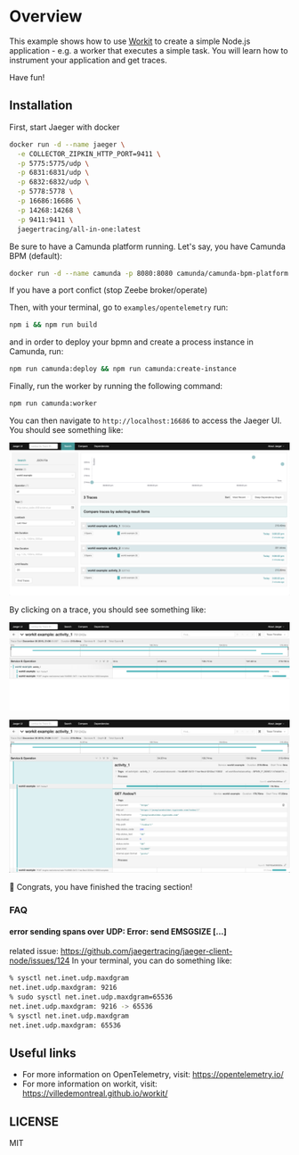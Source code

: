 # Overview

This example shows how to use [Workit](https://villedemontreal.github.io/workit/) to create a simple Node.js application - e.g. a worker that executes a simple task. You will learn how to instrument your application and get traces.

Have fun!

## Installation

First, start Jaeger with docker

```bash
docker run -d --name jaeger \
  -e COLLECTOR_ZIPKIN_HTTP_PORT=9411 \
  -p 5775:5775/udp \
  -p 6831:6831/udp \
  -p 6832:6832/udp \
  -p 5778:5778 \
  -p 16686:16686 \
  -p 14268:14268 \
  -p 9411:9411 \
  jaegertracing/all-in-one:latest
```

Be sure to have a Camunda platform running. Let's say, you have Camunda BPM (default):
```bash
docker run -d --name camunda -p 8080:8080 camunda/camunda-bpm-platform:latest
```
If you have a port confict (stop Zeebe broker/operate)

Then, with your terminal, go to `examples/opentelemetry` run:
```bash
npm i && npm run build
```
and in order to deploy your bpmn and create a process instance in Camunda, run:
```bash
npm run camunda:deploy && npm run camunda:create-instance
```
Finally, run the worker by running the following command:
```bash
npm run camunda:worker
```

You can then navigate to `http://localhost:16686` to access the Jaeger UI.
You should see something like:

<p align="center">
  <a href="../../getting-started/jaeger/jaeger-home.png"><img src="../../getting-started/jaeger/jaeger-home.png"></a>
</p>

By clicking on a trace, you should see something like:
<p align="center">
  <a href="../../getting-started/jaeger/jaeger-trace.png"><img src="../../getting-started/jaeger/jaeger-trace.png"></a>
</p>

<p align="center">
  <a href="../../getting-started/jaeger/jaeger-span.png"><img src="../../getting-started/jaeger/jaeger-span.png"></a>
</p>

👏 Congrats, you have finished the tracing section!

### FAQ

#### error sending spans over UDP: Error: send EMSGSIZE [...]

related issue: https://github.com/jaegertracing/jaeger-client-node/issues/124
In your terminal, you can do something like:

```bash
% sysctl net.inet.udp.maxdgram
net.inet.udp.maxdgram: 9216
% sudo sysctl net.inet.udp.maxdgram=65536
net.inet.udp.maxdgram: 9216 -> 65536
% sysctl net.inet.udp.maxdgram
net.inet.udp.maxdgram: 65536
```

## Useful links
- For more information on OpenTelemetry, visit: <https://opentelemetry.io/>
- For more information on workit, visit: <https://villedemontreal.github.io/workit/>

## LICENSE

MIT
